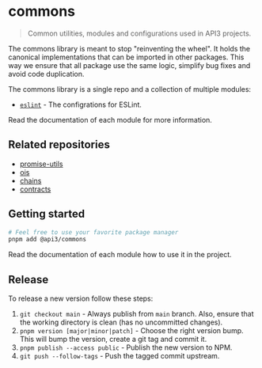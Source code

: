 # commons

> Common utilities, modules and configurations used in API3 projects.

The commons library is meant to stop "reinventing the wheel". It holds the canonical implementations that can be
imported in other packages. This way we ensure that all package use the same logic, simplify bug fixes and avoid code
duplication.

The commons library is a single repo and a collection of multiple modules:

- [`eslint`](./src/eslint/README.md) - The configrations for ESLint.

Read the documentation of each module for more information.

## Related repositories

- [promise-utils](https://github.com/api3dao/promise-utils)
- [ois](https://github.com/api3dao/ois)
- [chains](https://github.com/api3dao/chains)
- [contracts](https://github.com/api3dao/contracts)

## Getting started

```sh
# Feel free to use your favorite package manager
pnpm add @api3/commons
```

Read the documentation of each module how to use it in the project.

## Release

To release a new version follow these steps:

1. `git checkout main` - Always publish from `main` branch. Also, ensure that the working directory is clean (has no
   uncommitted changes).
2. `pnpm version [major|minor|patch]` - Choose the right version bump. This will bump the version, create a git tag and
   commit it.
3. `pnpm publish --access public` - Publish the new version to NPM.
4. `git push --follow-tags` - Push the tagged commit upstream.
